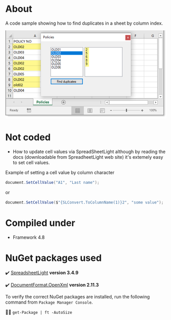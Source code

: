 ﻿# About

A code sample showing how to find duplicates in a sheet by column index.

![img](assets/ExcelFindDups.png)

# Not coded

- How to update cell values via SpreadSheetLight although by reading the docs (downloadable from SpreadheetLight web site) it's extemely easy to set cell values.

Example of setting a cell value by column character

```csharp
document.SetCellValue("A1", "Last name");
```

or 

```csharp
document.SetCellValue($"{SLConvert.ToColumnName(1)}2", "some value");
``` 

# Compiled under

- Framework 4.8

# NuGet packages used

:heavy_check_mark: [SpreadsheetLight](https://www.nuget.org/packages/SpreadsheetLight/) **version 3.4.9**

:heavy_check_mark: [DocumentFormat.OpenXml](https://www.nuget.org/packages/DocumentFormat.OpenXml/) **version 2.11.3**

To verify the correct NuGet packages are installed, run the following command from `Package Manager Console`.

:running_man: `get-Package | ft -AutoSize`